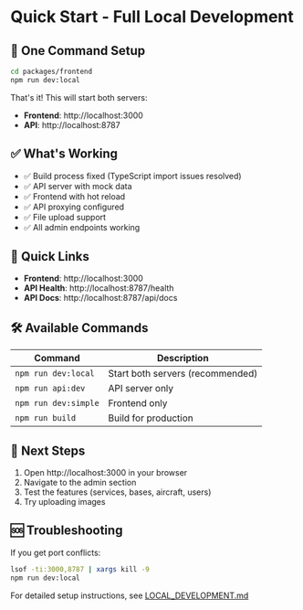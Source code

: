 # Quick Start - Full Local Development

## 🚀 One Command Setup

```bash
cd packages/frontend
npm run dev:local
```

That's it! This will start both servers:
- **Frontend**: http://localhost:3000
- **API**: http://localhost:8787

## ✅ What's Working

- ✅ Build process fixed (TypeScript import issues resolved)
- ✅ API server with mock data
- ✅ Frontend with hot reload
- ✅ API proxying configured
- ✅ File upload support
- ✅ All admin endpoints working

## 🔗 Quick Links

- **Frontend**: http://localhost:3000
- **API Health**: http://localhost:8787/health
- **API Docs**: http://localhost:8787/api/docs

## 🛠️ Available Commands

| Command | Description |
|---------|-------------|
| `npm run dev:local` | Start both servers (recommended) |
| `npm run api:dev` | API server only |
| `npm run dev:simple` | Frontend only |
| `npm run build` | Build for production |

## 📝 Next Steps

1. Open http://localhost:3000 in your browser
2. Navigate to the admin section
3. Test the features (services, bases, aircraft, users)
4. Try uploading images

## 🆘 Troubleshooting

If you get port conflicts:
```bash
lsof -ti:3000,8787 | xargs kill -9
npm run dev:local
```

For detailed setup instructions, see [LOCAL_DEVELOPMENT.md](./LOCAL_DEVELOPMENT.md) 